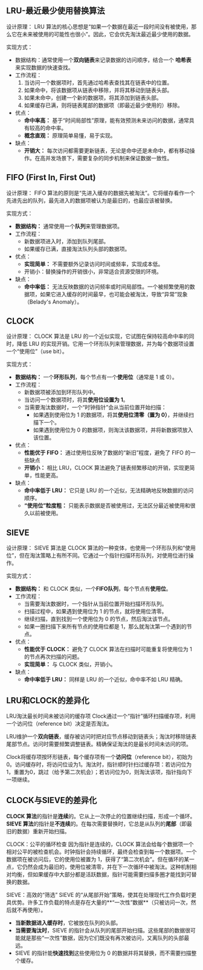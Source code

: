 ## LRU-最近最少使用替换算法
设计原理：
LRU 算法的核心思想是“如果一个数据在最近一段时间没有被使用，那么它在未来被使用的可能性也很小”。因此，它会优先淘汰最近最少使用的数据。

实现方式：
- 数据结构：通常使用一个**双向链表**来记录数据的访问顺序，结合一个 **哈希表** 来实现数据的快速查找。
- 工作流程：
	1. 当访问一个数据项时，首先通过哈希表查找其在链表中的位置。
	2. 如果命中，将该数据项从链表中移除，并将其移动到链表头部。
	3. 如果未命中，创建一个新的数据项，将其添加到链表头部。
	4. 如果缓存已满，则将链表尾部的数据项（即最近最少使用的）移除。
- 优点：
	- **命中率高：** 基于“时间局部性”原理，能有效预测未来访问的数据，通常具有较高的命中率。
	- **概念直观：** 原理简单易懂，易于实现。
- 缺点：
	- **开销大：** 每次访问都需要更新链表，无论是命中还是未命中，都有移动操作。在高并发场景下，需要复杂的同步机制来保证数据一致性。

## FIFO (First In, First Out)
设计原理：
FIFO 算法的原则是“先进入缓存的数据先被淘汰”。它将缓存看作一个先进先出的队列，最先进入的数据项被认为是最旧的，也最应该被替换。

实现方式：
- **数据结构：** 通常使用一个**队列**来管理数据项。
- 工作流程：
	- 新数据项进入时，添加到队列尾部。
	- 如果缓存已满，直接淘汰队列头部的数据项。
- 优点：
	- **实现简单：** 不需要额外记录访问时间或频率，实现成本低。
	- 开销小：替换操作的开销很小，非常适合资源受限的环境。
- 缺点：
	- **命中率低：** 无法反映数据的访问频率或时间局部性。一个被频繁使用的数据项，如果它进入缓存的时间最早，也可能会被淘汰，导致“异常”现象（Belady's Anomaly）。

## CLOCK
设计原理：
CLOCK 算法是 LRU 的一个近似实现，它试图在保持较高命中率的同时，降低 LRU 的实现开销。它用一个环形队列来管理数据，并为每个数据项设置一个“使用位”（use bit）。

实现方式：
- **数据结构：** 一个**环形队列**，每个节点有一个**使用位**（通常是 1 或 0）。
- 工作流程：
	- 新数据项被添加到环形队列中。
	- 当访问一个数据项时，将其**使用位设置为 1**。
	- 当需要淘汰数据时，一个“时钟指针”会从当前位置开始扫描：
		- 如果遇到使用位为 1 的数据项，将其**使用位清零（置为 0）**，并继续扫描下一个。
		- 如果遇到使用位为 0 的数据项，则淘汰该数据项，并将新数据项放入该位置。
- 优点：
	- **性能优于 FIFO：** 通过使用位反映了数据的“新旧”程度，避免了 FIFO 的一些缺点
	- **开销小：** 相比 LRU，CLOCK 算法避免了链表频繁移动的开销，实现更简单，性能更高。
- 缺点：
	- **命中率低于 LRU：** 它只是 LRU 的一个近似，无法精确地反映数据的访问顺序。
	- **“使用位”粒度粗：** 只能表示数据是否被使用过，无法区分最近被使用和很久以前被使用。

## SIEVE
设计原理：
SIEVE 算法是 CLOCK 算法的一种变体，也使用一个环形队列和“使用位”，但在淘汰策略上有所不同。它通过一个指针扫描环形队列，对使用位进行操作。

实现方式：
- **数据结构：** 和 CLOCK 类似，一个**FIFO队列**，每个节点有**使用位**。
- 工作流程：
	- 当需要淘汰数据时，一个指针从当前位置开始扫描环形队列。
	- 扫描过程中，如果遇到使用位为 1 的节点，就将使用位清零。
	- 继续扫描，直到找到一个使用位为 0 的节点，然后淘汰该节点。
	- 如果一圈扫描下来所有节点的使用位都是 1，那么就淘汰第一个遇到的节点。
- 优点：
	- **性能优于 CLOCK：** 避免了 CLOCK 算法在扫描时可能重复将使用位为 1 的节点再次扫描的问题。
	- **实现简单：** 与 CLOCK 类似，开销小。
- 缺点：
	- **命中率低于 LRU：** 同样是 LRU 的一个近似，命中率不如 LRU 精确。
## LRU和CLOCK的差异化
LRU淘汰最长时间未被访问的缓存项
Clock通过一个“指针”循环扫描缓存项，利用一个访问位（reference bit）决定是否淘汰。

LRU维护一个**双向链表**，缓存被访问时把对应节点移动到链表头；淘汰时移除链表尾部节点。访问时需要频繁调整链表。精确保证淘汰的是最长时间未访问的项。

Clock将缓存项按环形链表，每个缓存项有一个**访问位**（reference bit），初始为0。访问缓存时，将访问位设为1。淘汰时，指针顺时针扫过缓存项：若访问位为1，重置为0，跳过（给予第二次机会）；若访问位为0，则淘汰该项，指针指向下一项继续。

## CLOCK与SIEVE的差异化
**CLOCK 算法**的指针是**连续**的。它从上一次停止的位置继续扫描，形成一个循环。
**SIEVE 算法**的指针是**不连续**的。在每次需要替换时，它总是从队列的**尾部**（即最旧的数据）重新开始扫描。

CLOCK：公平的循环检查
因为指针是连续的，CLOCK 算法会给每个数据项一个相对公平的被检查机会。时钟指针会持续循环，最终会检查到每一个数据项。一个数据项在被访问后，它的使用位被置为 1，获得了“第二次机会”。但在循环的某一点，它仍然会成为最旧的，使用位被清零，并在下一次循环中被淘汰。这种机制相对均衡，但如果缓存中大部分都是活跃数据，指针可能需要扫描多圈才能找到可替换的数据。

SIEVE：高效的“筛选”
SIEVE 的“从尾部开始”策略，使其在处理现代工作负载时更具优势。许多工作负载的特点是存在大量的**“一次性”数据**（只被访问一次，然后就不再使用）。
- **当新数据进入缓存时**，它被放在队列的头部。
- **当需要淘汰时**，SIEVE 的指针会从队列的尾部开始扫描。这些尾部的数据很可能就是那些“一次性”数据，因为它们既没有再次被访问，又离队列的头部最远。
- SIEVE 的指针能**快速找到**这些使用位为 0 的数据并将其替换，而不需要扫描整个缓存。